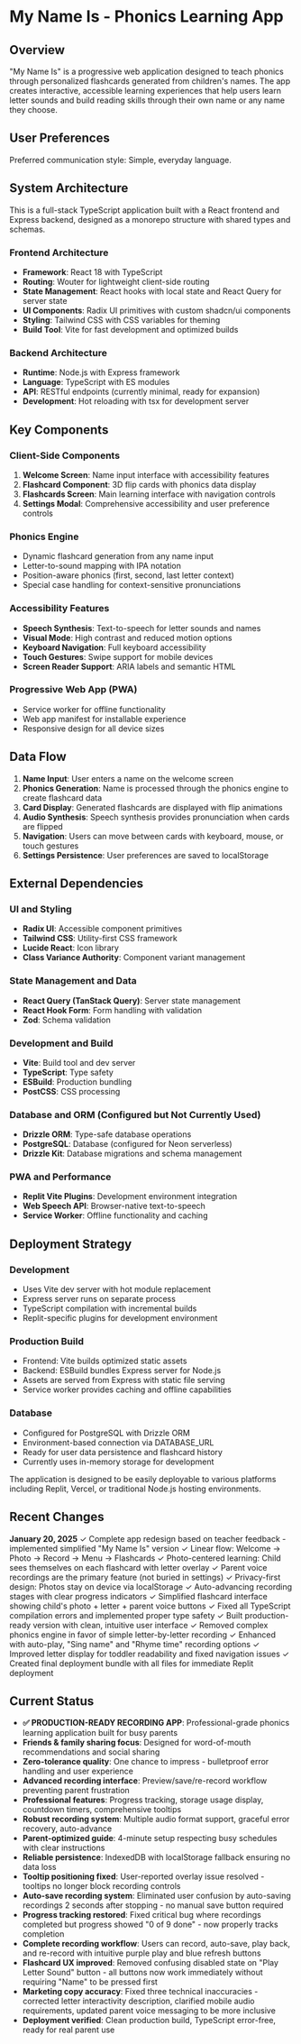 # My Name Is - Phonics Learning App

## Overview

"My Name Is" is a progressive web application designed to teach phonics through personalized flashcards generated from children's names. The app creates interactive, accessible learning experiences that help users learn letter sounds and build reading skills through their own name or any name they choose.

## User Preferences

Preferred communication style: Simple, everyday language.

## System Architecture

This is a full-stack TypeScript application built with a React frontend and Express backend, designed as a monorepo structure with shared types and schemas.

### Frontend Architecture
- **Framework**: React 18 with TypeScript
- **Routing**: Wouter for lightweight client-side routing
- **State Management**: React hooks with local state and React Query for server state
- **UI Components**: Radix UI primitives with custom shadcn/ui components
- **Styling**: Tailwind CSS with CSS variables for theming
- **Build Tool**: Vite for fast development and optimized builds

### Backend Architecture
- **Runtime**: Node.js with Express framework
- **Language**: TypeScript with ES modules
- **API**: RESTful endpoints (currently minimal, ready for expansion)
- **Development**: Hot reloading with tsx for development server

## Key Components

### Client-Side Components
1. **Welcome Screen**: Name input interface with accessibility features
2. **Flashcard Component**: 3D flip cards with phonics data display
3. **Flashcards Screen**: Main learning interface with navigation controls
4. **Settings Modal**: Comprehensive accessibility and user preference controls

### Phonics Engine
- Dynamic flashcard generation from any name input
- Letter-to-sound mapping with IPA notation
- Position-aware phonics (first, second, last letter context)
- Special case handling for context-sensitive pronunciations

### Accessibility Features
- **Speech Synthesis**: Text-to-speech for letter sounds and names
- **Visual Mode**: High contrast and reduced motion options
- **Keyboard Navigation**: Full keyboard accessibility
- **Touch Gestures**: Swipe support for mobile devices
- **Screen Reader Support**: ARIA labels and semantic HTML

### Progressive Web App (PWA)
- Service worker for offline functionality
- Web app manifest for installable experience
- Responsive design for all device sizes

## Data Flow

1. **Name Input**: User enters a name on the welcome screen
2. **Phonics Generation**: Name is processed through the phonics engine to create flashcard data
3. **Card Display**: Generated flashcards are displayed with flip animations
4. **Audio Synthesis**: Speech synthesis provides pronunciation when cards are flipped
5. **Navigation**: Users can move between cards with keyboard, mouse, or touch gestures
6. **Settings Persistence**: User preferences are saved to localStorage

## External Dependencies

### UI and Styling
- **Radix UI**: Accessible component primitives
- **Tailwind CSS**: Utility-first CSS framework
- **Lucide React**: Icon library
- **Class Variance Authority**: Component variant management

### State Management and Data
- **React Query (TanStack Query)**: Server state management
- **React Hook Form**: Form handling with validation
- **Zod**: Schema validation

### Development and Build
- **Vite**: Build tool and dev server
- **TypeScript**: Type safety
- **ESBuild**: Production bundling
- **PostCSS**: CSS processing

### Database and ORM (Configured but Not Currently Used)
- **Drizzle ORM**: Type-safe database operations
- **PostgreSQL**: Database (configured for Neon serverless)
- **Drizzle Kit**: Database migrations and schema management

### PWA and Performance
- **Replit Vite Plugins**: Development environment integration
- **Web Speech API**: Browser-native text-to-speech
- **Service Worker**: Offline functionality and caching

## Deployment Strategy

### Development
- Uses Vite dev server with hot module replacement
- Express server runs on separate process
- TypeScript compilation with incremental builds
- Replit-specific plugins for development environment

### Production Build
- Frontend: Vite builds optimized static assets
- Backend: ESBuild bundles Express server for Node.js
- Assets are served from Express with static file serving
- Service worker provides caching and offline capabilities

### Database
- Configured for PostgreSQL with Drizzle ORM
- Environment-based connection via DATABASE_URL
- Ready for user data persistence and flashcard history
- Currently uses in-memory storage for development

The application is designed to be easily deployable to various platforms including Replit, Vercel, or traditional Node.js hosting environments.

## Recent Changes

**January 20, 2025**
✓ Complete app redesign based on teacher feedback - implemented simplified "My Name Is" version
✓ Linear flow: Welcome → Photo → Record → Menu → Flashcards 
✓ Photo-centered learning: Child sees themselves on each flashcard with letter overlay
✓ Parent voice recordings are the primary feature (not buried in settings)
✓ Privacy-first design: Photos stay on device via localStorage
✓ Auto-advancing recording stages with clear progress indicators
✓ Simplified flashcard interface showing child's photo + letter + parent voice buttons
✓ Fixed all TypeScript compilation errors and implemented proper type safety
✓ Built production-ready version with clean, intuitive user interface
✓ Removed complex phonics engine in favor of simple letter-by-letter recording
✓ Enhanced with auto-play, "Sing name" and "Rhyme time" recording options
✓ Improved letter display for toddler readability and fixed navigation issues
✓ Created final deployment bundle with all files for immediate Replit deployment

## Current Status
- **✅ PRODUCTION-READY RECORDING APP**: Professional-grade phonics learning application built for busy parents
- **Friends & family sharing focus**: Designed for word-of-mouth recommendations and social sharing
- **Zero-tolerance quality**: One chance to impress - bulletproof error handling and user experience
- **Advanced recording interface**: Preview/save/re-record workflow preventing parent frustration
- **Professional features**: Progress tracking, storage usage display, countdown timers, comprehensive tooltips
- **Robust recording system**: Multiple audio format support, graceful error recovery, auto-advance
- **Parent-optimized guide**: 4-minute setup respecting busy schedules with clear instructions
- **Reliable persistence**: IndexedDB with localStorage fallback ensuring no data loss
- **Tooltip positioning fixed**: User-reported overlay issue resolved - tooltips no longer block recording controls  
- **Auto-save recording system**: Eliminated user confusion by auto-saving recordings 2 seconds after stopping - no manual save button required
- **Progress tracking restored**: Fixed critical bug where recordings completed but progress showed "0 of 9 done" - now properly tracks completion
- **Complete recording workflow**: Users can record, auto-save, play back, and re-record with intuitive purple play and blue refresh buttons
- **Flashcard UX improved**: Removed confusing disabled state on "Play Letter Sound" button - all buttons now work immediately without requiring "Name" to be pressed first
- **Marketing copy accuracy**: Fixed three technical inaccuracies - corrected letter interactivity description, clarified mobile audio requirements, updated parent voice messaging to be more inclusive
- **Deployment verified**: Clean production build, TypeScript error-free, ready for real parent use